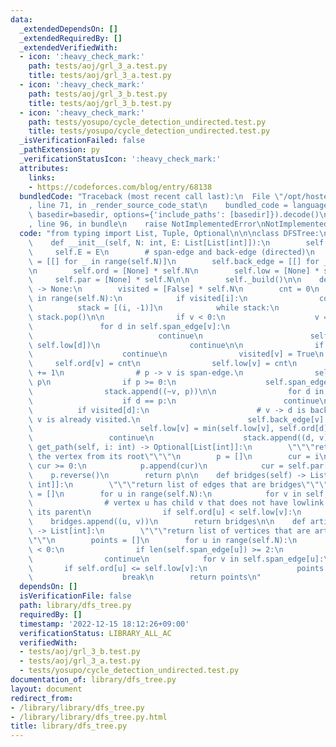 ```yaml
---
data:
  _extendedDependsOn: []
  _extendedRequiredBy: []
  _extendedVerifiedWith:
  - icon: ':heavy_check_mark:'
    path: tests/aoj/grl_3_a.test.py
    title: tests/aoj/grl_3_a.test.py
  - icon: ':heavy_check_mark:'
    path: tests/aoj/grl_3_b.test.py
    title: tests/aoj/grl_3_b.test.py
  - icon: ':heavy_check_mark:'
    path: tests/yosupo/cycle_detection_undirected.test.py
    title: tests/yosupo/cycle_detection_undirected.test.py
  _isVerificationFailed: false
  _pathExtension: py
  _verificationStatusIcon: ':heavy_check_mark:'
  attributes:
    links:
    - https://codeforces.com/blog/entry/68138
  bundledCode: "Traceback (most recent call last):\n  File \"/opt/hostedtoolcache/PyPy/3.7.13/x64/site-packages/onlinejudge_verify/documentation/build.py\"\
    , line 71, in _render_source_code_stat\n    bundled_code = language.bundle(stat.path,\
    \ basedir=basedir, options={'include_paths': [basedir]}).decode()\n  File \"/opt/hostedtoolcache/PyPy/3.7.13/x64/site-packages/onlinejudge_verify/languages/python.py\"\
    , line 96, in bundle\n    raise NotImplementedError\nNotImplementedError\n"
  code: "from typing import List, Tuple, Optional\n\n\nclass DFSTree:\n    # cf: https://codeforces.com/blog/entry/68138\n\
    \    def __init__(self, N: int, E: List[List[int]]):\n        self.N = N\n   \
    \     self.E = E\n        # span-edge and back-edge (directed)\n        self.span_edge\
    \ = [[] for _ in range(self.N)]\n        self.back_edge = [[] for _ in range(self.N)]\n\
    \n        self.ord = [None] * self.N\n        self.low = [None] * self.N\n   \
    \     self.par = [None] * self.N\n\n        self._build()\n\n    def _build(self)\
    \ -> None:\n        visited = [False] * self.N\n        cnt = 0\n        for i\
    \ in range(self.N):\n            if visited[i]:\n                continue\n  \
    \          stack = [(i, -1)]\n            while stack:\n                v, p =\
    \ stack.pop()\n\n                if v < 0:\n                    v = ~v\n     \
    \               for d in self.span_edge[v]:\n                        if d == p:\n\
    \                            continue\n                        self.low[v] = min(self.low[v],\
    \ self.low[d])\n                    continue\n\n                if visited[v]:\n\
    \                    continue\n                visited[v] = True\n           \
    \     self.ord[v] = cnt\n                self.low[v] = cnt\n                cnt\
    \ += 1\n                # p -> v is span-edge.\n                self.par[v] =\
    \ p\n                if p >= 0:\n                    self.span_edge[p].append(v)\n\
    \                stack.append((~v, p))\n\n                for d in self.E[v][::-1]:\n\
    \                    if d == p:\n                        continue\n          \
    \          if visited[d]:\n                        # v -> d is back-edge since\
    \ v is already visited.\n                        self.back_edge[v].append(d)\n\
    \                        self.low[v] = min(self.low[v], self.ord[d])\n       \
    \                 continue\n                    stack.append((d, v))\n\n    def\
    \ get_path(self, i: int) -> Optional[List[int]]:\n        \"\"\"return path to\
    \ the vertex from its root\"\"\"\n        p = []\n        cur = i\n        while\
    \ cur >= 0:\n            p.append(cur)\n            cur = self.par[cur]\n    \
    \    p.reverse()\n        return p\n\n    def bridges(self) -> List[Tuple[int,\
    \ int]]:\n        \"\"\"return list of edges that are bridges\"\"\"\n        bridges\
    \ = []\n        for u in range(self.N):\n            for v in self.span_edge[u]:\n\
    \                # vertex u has child v that does not have lowlink to pass over\
    \ its parent\n                if self.ord[u] < self.low[v]:\n                \
    \    bridges.append((u, v))\n        return bridges\n\n    def articulation_points(self)\
    \ -> List[int]:\n        \"\"\"return list of vertices that are articulation points\"\
    \"\"\n        points = []\n        for u in range(self.N):\n            if self.par[u]\
    \ < 0:\n                if len(self.span_edge[u]) >= 2:\n                    points.append(u)\n\
    \                continue\n            for v in self.span_edge[u]:\n         \
    \       if self.ord[u] <= self.low[v]:\n                    points.append(u)\n\
    \                    break\n        return points\n"
  dependsOn: []
  isVerificationFile: false
  path: library/dfs_tree.py
  requiredBy: []
  timestamp: '2022-12-15 18:12:26+09:00'
  verificationStatus: LIBRARY_ALL_AC
  verifiedWith:
  - tests/aoj/grl_3_b.test.py
  - tests/aoj/grl_3_a.test.py
  - tests/yosupo/cycle_detection_undirected.test.py
documentation_of: library/dfs_tree.py
layout: document
redirect_from:
- /library/library/dfs_tree.py
- /library/library/dfs_tree.py.html
title: library/dfs_tree.py
---
```

